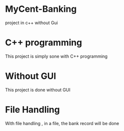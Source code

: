 # MyCent-Banking
project in c++ without Gui

# C++ programming
This project is simply sone with C++ programming

# Without GUI
This project is done without GUI

# File Handling
With file handling , in a file, the bank record will be done
